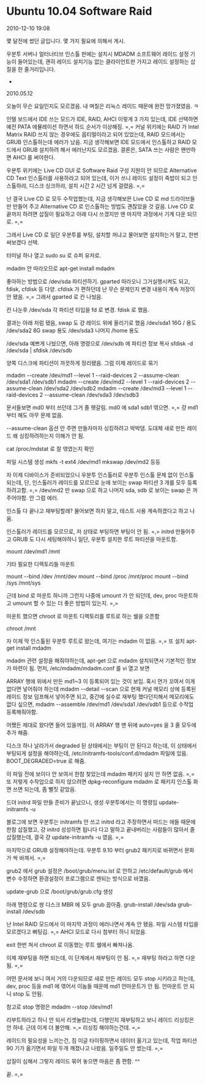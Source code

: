 # Ubuntu 10.04 Software Raid

2010-12-10 19:08

몇 달전에 썼던 글입니다.
몇 가지 필요에 의해서 게시.

우분투 서버나 얼터너티브 인스톨 판에는 설치시 MDADM 소프트웨어 레이드 설정 기능이 들어있는데,
괜히 레이드 설치기능 없는 클라이언트판 가지고 레이드 설정하는 삽질을 한 줄거리입니다.

*

2010.05.12

오늘이 무슨 요일인지도 모르겠음.
내 며칠은 리눅스 레이드 때문에 완전 망가졌였음. ㅋ

인텔 보드에서 IDE 쓰는 모드가 IDE, RAID, AHCI 이렇게 3 가지 있는데,
IDE 선택하면 예전 PATA 에뮬레이션 하면서 하드 순서가 이상해짐. =,=
커널 위키에는 RAID 가 Intel Matrix RAID 쓰지 않는 경우에도 옵티멀이라고 되어 있었는데,
RAID 모드에서는 GRUB 인스톨하는데 에러가 났음.
지금 생각해보면 IDE 모드에서 인스톨하고 RAID 모드에서 GRUB 설치하려 해서 에러난지도 모르겠음.
결론은, SATA 쓰는 사람은 왠만하면 AHCI 를 써야한다.

우분투 위키에는 Live CD GUI 로 Software Raid 구성 지원이 안 되므로
Alternative CD Text 인스톨러를 사용하라고 되어 있는데,
이거 쓰니 레이드 설정이 죽밥이 되고 인스톨하랴, 디스크 싱크하랴, 설치 시간 2 시간 넘게 걸렸음. =,=

난 결국 Live CD 로 모두 수작업했는데,
지금 생각해보믄 Live CD 로 md 드라이브들만 만들어 주고 Alternative CD 로 인스톨하는 방법도 괜찮았을 것 갈음.
Live CD 로 끝까지 하려면 삽질이 필요하고 아래 다시 쓰겠지만 맨 마지막 과정에서 기계 다운 되므로. =,=

그래서 Live CD 로 일단 우분투를 부팅, 설치할 꺼냐고 물어보면 설치하는거 말고, 한번써보겠다 선택.

터미널 하나 열고 sudo su 로 슈퍼 유저로.

mdadm 안 따라오므로 apt-get install mdadm

좋아하는 방법으로 /dev/sda 파티션하기.
gparted 따라오니 그거실행시켜도 되고, fdisk, cfdisk 등 다양.
cfdisk 가 편하던데 난 무슨 문제인지 변경 내용이 계속 저장이 안 됐음. =,=
그래서 gparted 로 칸 나눴음.

칸 나눈후 /dev/sda 각 파티션 타입을 fd 로 변경.
fdisk 로 했음.

결과는 아래 처럼 됐음, swap 도 걍 레이드 위에 올리기로 했음
   /dev/sda1 16G     / 용도
   /dev/sda2 8G       swap 용도
   /dev/sda3 나머지  /home 용도

/dev/sda 예쁘게 나눴으면, 아래 명령으로 /dev/sdb 에 파티션 정보 복사
sfdisk -d /dev/sda | sfdisk /dev/sdb

양쪽 디스크에 파티션이 까끗하게 정리됐음.
그럼 이제 레이드로 묶기

mdadm --create /dev/md1 --level 1 --raid-devices 2 --assume-clean /dev/sda1 /dev/sdb1
mdadm --create /dev/md2 --level 1 --raid-devices 2 --assume-clean /dev/sda2 /dev/sdb2
mdadm --create /dev/md3 --level 1 --raid-devices 2 --assume-clean /dev/sda3 /dev/sdb3

문서들보면 md0 부터 쓰던데 그거 졸 헷갈림. md0 에 sda1 sdb1 엮으면. =,=
걍 md1 부터 해도 아무 문제 없음.

--assume-clean 옵션 안 주면 만들자마자 싱킹하려고 박박댐.
도대체 새로 만든 레이드 왜 싱킹하려하는지 이해가 안 됨.

cat /proc/mdstat 로 잘 엮였는지 확인

파일 시스템 생성
mkfs -t ext4 /dev/md1
mkswap /dev/md2 등등

자 이제 디바이스가 준비되었으니 우분투 인스톨러로 우분투 인스톨
문제 없이 인스톨 되는데, 단,
인스톨러가 레이드를 모르므로 눈에 보이는 swap 파티션 3 개를 모두 등록하려고함. =,=
/dev/md2 만 swap 으로 하고 나머지 sda, sdb 로 보이는 swap 은 꺼주어야함. 안 그럼 에러.

인스톨 다 끝나고 재부팅할래? 물어보면 하지 말고, 테스트 사용 계속하겠다고 하고 나옴.

인스톨러가 레이드를 모르므로, 저 상태로 부팅하면 부팅이 안 됨. =,=
initrd 만들어주고 GRUB 도 다시 세팅해야하니 일단,
우분투 설치한 루트 파티션을 마운트함.

mount /dev/md1 /mnt

기타 필요한 디렉토리들 마운트

mount --bind /dev /mnt/dev
mount --bind /proc /mnt/proc
mount --bind /sys /mnt/sys

근데 bind 로 마운트 하니까 그런지 나중에 umount 가 안 되던데,
dev, proc 마운트하고 umount 할 수 있는 더 좋은 방법이 있는지. =,=

마운트 했으면 chroot 로 마운트 디렉토리를 루트로 하는 쉘을 오픈함

chroot /mnt

자 이제 막 인스톨된 우분투 루트로 왔는데, 여기는 mdadm 이 없음. =,= 또 설치
apt-get install mdadm

mdadm 관련 설정을 해줘야하는데, apt-get 으로 mdadm 설치되면서 기본적인 정보가 마련이 됨.
먼저, /etc/mdadm/mdadm.conf 를 vi 열고 보면

ARRAY 행에 위에서 만든 md1~3 이 등록되어 있는 것이 보임.
혹시 먼가 꼬여서 이게 없다면 넣어줘야 하는데
mdadm --detail --scan 으로 현재 커널 메모리 상에 등록된 레이드 정보 덤프해서 넣어주면 되고,
중간에 실수로 재부팅 했다던지해서 메모리에도 없다 싶으면,
mdadm --assemble /dev/md1 /dev/sda1 /dev/sdb1 등으로 수작업 등록해줘야함.

어쨌든 제대로 왔다면 들어 있을꺼임.
이 ARRAY 행 맨 뒤에 auto=yes 을 3 줄 모두에 추가 해줌.

디스크 하나 날라가서 degraded 된 상태에서는 부팅이 안 된다고 하는데,
이 상태에서 부팅되게 설정을 해야하는데,
/etc/initramfs-tools/conf.d/mdadm 파일에 있음.
BOOT_DEGRADED=true 로 해줌.

이 파일 전에 보이다 안 보여서 한참 찾았는데 mdadm 패키지 설치 안 하면 없음. =,=
또 저렇게 수작업으로 하지 않으려면 dpkg-reconfigure mdadm 로
패키지 인스톨 화면 쓰면 되는데, 좀 뻘짓 같았음.

드뎌 initrd 파일 만들 준비가 끝났으니, 생성
우분투에서는 이 명령임 update-initramfs -u

블로그에 보면 우분투는 initramfs 안 쓰고 initrd 라고 주장하면서 떠드는 애들 때문에 한참 삽질했고,
걍 initrd 성성하면 됩니다 다고 말하고 끝내버리는 사람들이 많아서 졸 삽질했는데,
결국 걍 update-initramfs -u 였음. =,=

마지막으로 GRUB 설정해야하는데.
우분투 9.10 부터 grub2 패키지로 바뀌면서 문화가 싹 바껴서. =,=

grub2 에서 grub 설정은 /boot/grub/menu.lst 로 안하고
/etc/default/grub 에서 변수 수정하면 환경설정이 프로그램으로 젠되는 방식으로 바꼈음.

update-grub 으로 /boot/grub/grub.cfg 생성

아래 명령으로 쌍 디스크 MBR 에 모두 grub 꼽아줌.
grub-install /dev/sda
grub-install /dev/sdb

난 Intel RAID 모드에서 이 마지막 과정이 에러나면서 계속 안 됐음. 파일 시스템 타입을 모르겠다고 뻐팅김. =,=
AHCI 모드로 다시 첨부터 하니 되었음.

exit 한번 쳐서 chroot 로 이동했는 루트 쉘에서 빠져나옴.

이제 재부팅을 하면 되는데, 이 단계에서 재부팅이 안 됨. =,=
재부팅 하라고 하면 다운 됨. =,=

어떤 문서에 보니 여서 거의 다운되므로 새로 만든 레이드 모두 stop 시키라고 하는데,
dev, proc 등을 md1 에 엮어서 이놈들 때운메 md1 언마운트가 안 됨.
언마운트 안 되니 stop 도 안됨.

참고로 stop 명령은 mdadm --stop /dev/md1

리부트하라고 하니 안 되서 리셋눌렀는데,
다행인지 재부팅하고 보니 레이드 리싱킹은 안 하네.
근데 이게 더 불안해. =,=
리싱킹 해야하는건데. =,=

레이드의 필요성을 느끼는건,
짐 이글 타이핑하면서 데이터 옮기고 있는데,
작업 파티션 90 기가 옮기면서 파일 두개 깨졌나고 나왔음.
일주일도 안 썼는데. =,=

삽질이 심해서 그렇지 레이드 묶어 놓으면 마음은 좀 편함. ^^

끝. =,=
